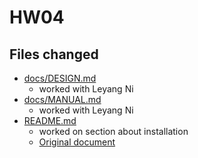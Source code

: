 # HW04

## Files changed

- [docs/DESIGN.md](../../../docs/DESIGN.md)
  - worked with Leyang Ni
- [docs/MANUAL.md](../../../docs/MANUAL.md)
  - worked with Leyang Ni
- [README.md](../../../README.md)
  - worked on section about installation
  - [Original document](../README-26bb94e93afe0421e5a5adbc6a8e6420f7cad197.md)
